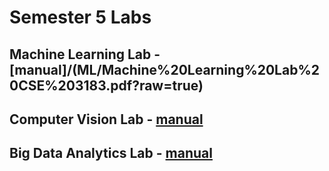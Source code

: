 # Semester 5 Labs

## Machine Learning Lab - [manual]/(ML/Machine%20Learning%20Lab%20CSE%203183.pdf?raw=true)

## Computer Vision Lab - [manual](CV/FCV-Lab-Manual.pdf?raw=true)

## Big Data Analytics Lab - [manual](BDA/BDAL-2024-1.pdf?raw=true)
